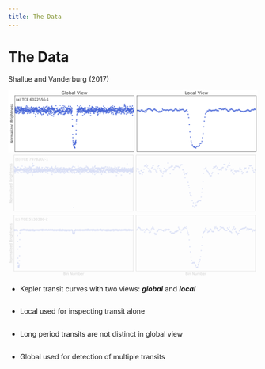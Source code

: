 ```yaml
---
title: The Data
---
```


# The Data

Shallue and Vanderburg (2017)

<div class="grid grid-cols-3 justify-center justify-items-center items-start -mt-5">
<div class="col-span-2 self-center">
<div>
  <img src="/images/transit_curve_1.png" class="w-125 shadow-xl" />
  </div>
  <div>
  <img src="/images/transit_curve_2.png" class="w-125 shadow-xl not-active" />
  </div>
  <div>
  <img src="/images/transit_curve_3.png" class="w-125 shadow-xl not-active" />
  </div>
</div>

<div class="list ml-5">
<p class="">

* Kepler transit curves with two views: ***global*** and ***local***

</p>

<p class="not-active">

* Local used for inspecting transit alone

</p>

<p class="not-active">

* Long period transits are not distinct in global view

</p>

<p class="not-active">

* Global used for detection of multiple transits

</p>

</div>
</div>

<style>

  .list li{
    margin-bottom: 1.8rem !important;
  }
  .not-active {
    opacity: 20%;
}
</style>

<!--
Global View: 1 Orbital Period
Local View: 4 Transit Durations
-->
